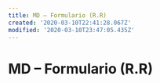 ```yaml
---
title: MD – Formulario (R.R)
created: '2020-03-10T22:41:28.067Z'
modified: '2020-03-10T23:47:05.435Z'
---
```


# MD – Formulario (R.R)


